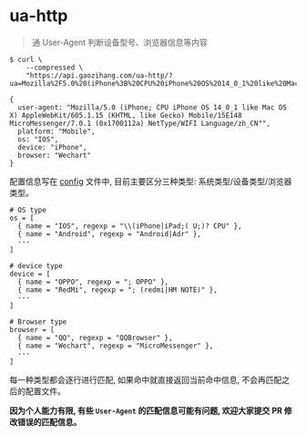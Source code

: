 # ua-http

> 通 User-Agent 判断设备型号、浏览器信息等内容

```
$ curl \
    --compressed \
    "https://api.gaozihang.com/ua-http/?ua=Mozilla%2F5.0%20(iPhone%3B%20CPU%20iPhone%20OS%2014_0_1%20like%20Mac%20OS%20X)%20AppleWebKit%2F605.1.15%20(KHTML,%20like%20Gecko)%20Mobile%2F15E148%20MicroMessenger%2F7.0.17(0x1700112a)%20NetType%2FWIFI%20Language%2Fzh_CN%22"

{
  user-agent: "Mozilla/5.0 (iPhone; CPU iPhone OS 14_0_1 like Mac OS X) AppleWebKit/605.1.15 (KHTML, like Gecko) Mobile/15E148 MicroMessenger/7.0.1 (0x1700112a) NetType/WIFI Language/zh_CN"",
  platform: "Mobile",
  os: "IOS",
  device: "iPhone",
  browser: "Wechart"
}
```

配置信息写在 [config](config.toml) 文件中, 目前主要区分三种类型: 系统类型/设备类型/浏览器类型。

```
# OS type
os = [
  { name = "IOS", regexp = "\\(iPhone|iPad;( U;)? CPU" },
  { name = "Android", regexp = "Android|Adr" },
  ···
]

# device type
device = [
  { name = "OPPO", regexp = "; OPPO" },
  { name = "RedMi", regexp = "; (redmi|HM NOTE)" },
  ···
]

# Browser type
browser = [
  { name = "QQ", regexp = "QQBrowser" },
  { name = "Wechart", regexp = "MicroMessenger" },
  ···
]
```

每一种类型都会逐行进行匹配, 如果命中就直接返回当前命中信息, 不会再匹配之后的配置文件。

**因为个人能力有限, 有些 `User-Agent` 的匹配信息可能有问题, 欢迎大家提交 PR 修改错误的匹配信息。**
